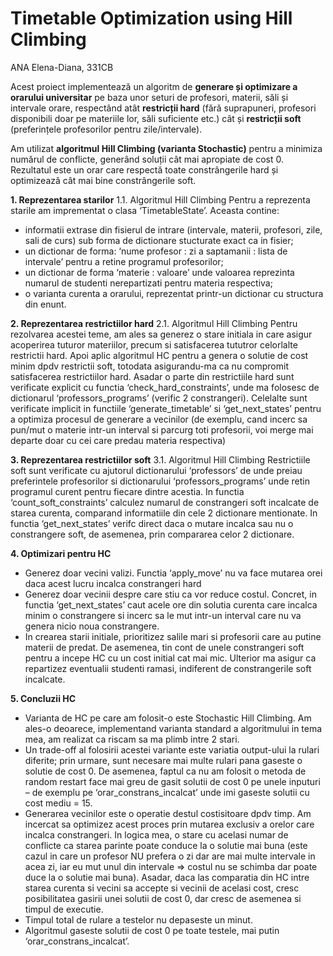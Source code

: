 # Timetable Optimization using Hill Climbing
ANA Elena-Diana, 331CB

Acest proiect implementează un algoritm de **generare și optimizare a orarului universitar** pe baza unor seturi de profesori, materii, săli și intervale orare, respectând atât **restricții hard** (fără suprapuneri, profesori disponibili doar pe materiile lor, săli suficiente etc.) cât și **restricții soft** (preferințele profesorilor pentru zile/intervale).  

Am utilizat **algoritmul Hill Climbing (varianta Stochastic)** pentru a minimiza numărul de conflicte, generând soluții cât mai apropiate de cost 0. Rezultatul este un orar care respectă toate constrângerile hard și optimizează cât mai bine constrângerile soft.

**1.	Reprezentarea starilor**
1.1.	Algoritmul Hill Climbing
Pentru a reprezenta starile am imprementat o clasa ‘TimetableState’. Aceasta contine:
-	informatii extrase din fisierul de intrare (intervale, materii, profesori, zile, sali de curs) sub forma de dictionare stucturate exact ca in fisier;
-	un dictionar de forma: ‘nume profesor : zi a saptamanii : lista de intervale’ pentru a retine programul profesorilor;
-	un dictionar de forma ‘materie : valoare’ unde valoarea reprezinta numarul de studenti nerepartizati pentru materia respectiva;
-	o varianta curenta a orarului, reprezentat printr-un dictionar cu structura din enunt.

**2.	Reprezentarea restrictiilor hard**
2.1.	Algoritmul Hill Climbing
Pentru rezolvarea acestei teme, am ales sa generez o stare initiala in care asigur acoperirea tuturor materiilor, precum si satisfacerea tututror celorlalte restrictii hard. Apoi aplic algoritmul HC pentru a genera o solutie de cost minim dpdv restrictii soft, totodata asigurandu-ma ca nu compromit satisfacerea restrictiilor hard.
Asadar o parte din restrictiile hard sunt verificate explicit cu functia ‘check_hard_constraints’, unde ma folosesc de dictionarul ‘professors_programs’ (verific 2 constrangeri). Celelalte sunt verificate implicit in functiile ‘generate_timetable’  si ‘get_next_states’ pentru a optimiza procesul de generare a vecinilor (de exemplu, cand incerc sa pun/mut o materie intr-un interval si parcurg toti profesorii, voi merge mai departe doar cu cei care predau materia respectiva)

**3.	Reprezentarea restrictiilor soft**
3.1.	Algoritmul Hill Climbing
Restrictiile soft sunt verificate cu ajutorul dictionarului ‘professors’ de unde preiau preferintele profesorilor si dictionarului ‘professors_programs’ unde retin programul curent pentru fiecare dintre acestia.
In functia ‘count_soft_constraints’ calculez numarul de constrangeri soft incalcate de starea curenta, comparand informatiile din cele 2 dictionare mentionate.
In functia ‘get_next_states’ verifc direct daca o mutare incalca sau nu o constrangere soft, de asemenea, prin compararea celor 2 dictionare.

**4.	Optimizari pentru HC**
-	Generez doar vecini valizi. Functia ‘apply_move’ nu va face mutarea orei daca acest lucru incalca constrangeri hard
-	Generez doar vecinii despre care stiu ca vor reduce costul. Concret, in functia ‘get_next_states’ caut acele ore din solutia curenta care incalca minim o constrangere si incerc sa le mut intr-un interval care nu va genera nicio noua constrangere.
-	In crearea starii initiale, prioritizez salile mari si profesorii care au putine materii de predat. De asemenea, tin cont de unele constrangeri soft pentru a incepe HC cu un cost initial cat mai mic. Ulterior ma asigur ca repartizez eventualii studenti ramasi, indiferent de constrangerile soft incalcate.

**5.	Concluzii HC**
-	Varianta de HC pe care am folosit-o este Stochastic Hill Climbing. Am ales-o deoarece, implementand varianta standard a algoritmului in tema mea, am realizat ca riscam sa ma plimb intre 2 stari.
-	Un trade-off al folosirii acestei variante este variatia output-ului la rulari diferite; prin urmare, sunt necesare mai multe rulari pana gaseste o solutie de cost 0. De asemenea, faptul ca nu am folosit o metoda de random restart face mai greu de gasit solutii de cost 0 pe unele inputuri – de exemplu pe ‘orar_constrans_incalcat’ unde imi gaseste solutii cu cost mediu = 15.
-	Generarea vecinilor este o operatie destul costisitoare dpdv timp. Am incercat sa optimizez acest proces prin mutarea exclusiv a orelor care incalca constrangeri. In logica mea, o stare cu acelasi numar de conflicte ca starea parinte poate conduce la o solutie mai buna (este cazul in care un profesor NU prefera o zi dar are mai multe intervale in acea zi, iar eu mut unul din intervale => costul nu se schimba dar poate duce la o solutie mai buna). Asadar, daca las comparatia din HC intre starea curenta si vecini sa accepte si vecinii de acelasi cost, cresc posibilitatea gasirii unei solutii de cost 0, dar cresc de asemenea si timpul de executie.
-	Timpul total de rulare a testelor nu depaseste un minut.
-	Algoritmul gaseste solutii de cost 0 pe toate testele, mai putin ‘orar_constrans_incalcat’.
